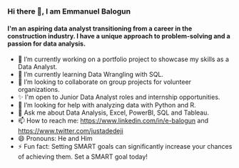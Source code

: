 ### Hi there 👋, I am Emmanuel Balogun

#### I'm an aspiring data analyst transitioning from a career in the construction industry. I have a unique approach to problem-solving and a passion for data analysis.

- 🔭 I’m currently working on a portfolio project to showcase my skills as a Data Analyst.
- 🌱 I’m currently learning Data Wrangling with SQL.
- 👯 I’m looking to collaborate on group projects for volunteer organizations.
- ✨ I'm open to Junior Data Analyst roles and internship opportunities.
- 🤔 I’m looking for help with analyzing data with Python and R.
- 💬 Ask me about Data Analysis, Excel, PowerBI, SQL and Tableau.
- 📫 How to reach me: https://www.linkedin.com/in/e-balogun and https://www.twitter.com/justadedeji
- 😄 Pronouns: He and Him
- ⚡ Fun fact: Setting SMART goals can significantly increase your chances of achieving them. Set a SMART goal today!

